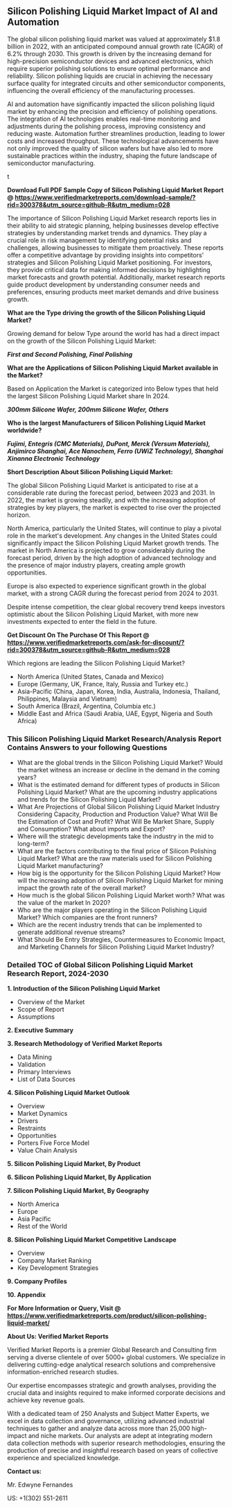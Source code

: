 <h2>Silicon Polishing Liquid Market Impact of AI and Automation</h2><p>The global silicon polishing liquid market was valued at approximately $1.8 billion in 2022, with an anticipated compound annual growth rate (CAGR) of 6.2% through 2030. This growth is driven by the increasing demand for high-precision semiconductor devices and advanced electronics, which require superior polishing solutions to ensure optimal performance and reliability. Silicon polishing liquids are crucial in achieving the necessary surface quality for integrated circuits and other semiconductor components, influencing the overall efficiency of the manufacturing processes.</p><p>AI and automation have significantly impacted the silicon polishing liquid market by enhancing the precision and efficiency of polishing operations. The integration of AI technologies enables real-time monitoring and adjustments during the polishing process, improving consistency and reducing waste. Automation further streamlines production, leading to lower costs and increased throughput. These technological advancements have not only improved the quality of silicon wafers but have also led to more sustainable practices within the industry, shaping the future landscape of semiconductor manufacturing.</p>t</p><p id="" class=""><strong>Download Full PDF Sample Copy of Silicon Polishing Liquid Market Report @ <a href="https://www.verifiedmarketreports.com/download-sample/?rid=300378&utm_source=github-R&utm_medium=028" target="_blank">https://www.verifiedmarketreports.com/download-sample/?rid=300378&utm_source=github-R&utm_medium=028</a></strong></p><p>The importance of&nbsp;Silicon Polishing Liquid Market research reports lies in their ability to aid strategic planning, helping businesses develop effective strategies by understanding market trends and dynamics. They play a crucial role in risk management by identifying potential risks and challenges, allowing businesses to mitigate them proactively. These reports offer a competitive advantage by providing insights into competitors' strategies and Silicon Polishing Liquid Market positioning. For investors, they provide critical data for making informed decisions by highlighting market forecasts and growth potential. Additionally, market research reports guide product development by understanding consumer needs and preferences, ensuring products meet market demands and drive business growth.</p><p><strong>What are the&nbsp;Type driving the growth of the Silicon Polishing Liquid Market?</strong></p><p id="" class="">Growing demand for below Type around the world has had a direct impact on the growth of the Silicon Polishing Liquid Market:</p><em><strong>First and Second Polishing, Final Polishing</strong></em></p><strong>What are the&nbsp;Applications&nbsp;of Silicon Polishing Liquid Market available in the Market?</strong></p><p id="" class="">Based on Application the Market is categorized into Below types that held the largest Silicon Polishing Liquid Market share In 2024.</p><em><strong>300mm Silicone Wafer, 200mm Silicone Wafer, Others</strong></em></p><strong>Who is the largest Manufacturers of Silicon Polishing Liquid Market worldwide?</strong></p><p><em><strong>Fujimi, Entegris (CMC Materials), DuPont, Merck (Versum Materials), Anjimirco Shanghai, Ace Nanochem, Ferro (UWiZ Technology), Shanghai Xinanna Electronic Technology</strong></em></p><p id="" class=""><strong>Short Description About Silicon Polishing Liquid Market:</strong></p><p>The global Silicon Polishing Liquid Market is anticipated to rise at a considerable rate during the forecast period, between 2023 and 2031. In 2022, the market is growing steadily, and with the increasing adoption of strategies by key players, the market is expected to rise over the projected horizon.</p><p>North America, particularly the United States, will continue to play a pivotal role in the market's development. Any changes in the United States could significantly impact the Silicon Polishing Liquid Market growth trends. The market in North America is projected to grow considerably during the forecast period, driven by the high adoption of advanced technology and the presence of major industry players, creating ample growth opportunities.</p><p>Europe is also expected to experience significant growth in the global market, with a strong CAGR during the forecast period from 2024 to 2031.</p><p>Despite intense competition, the clear global recovery trend keeps investors optimistic about the Silicon Polishing Liquid Market, with more new investments expected to enter the field in the future.</p><p id="" class=""><strong>Get Discount On The Purchase Of This Report @ <a href="https://www.verifiedmarketreports.com/ask-for-discount/?rid=300378&utm_source=github-R&utm_medium=028" target="_blank">https://www.verifiedmarketreports.com/ask-for-discount/?rid=300378&utm_source=github-R&utm_medium=028</a></strong></p>Which regions are leading the Silicon Polishing Liquid Market?</p><ul><li>North America (United States, Canada and Mexico)</li><li>Europe (Germany, UK, France, Italy, Russia and Turkey etc.)</li><li>Asia-Pacific (China, Japan, Korea, India, Australia, Indonesia, Thailand, Philippines, Malaysia and Vietnam)</li><li>South America (Brazil, Argentina, Columbia etc.)</li><li>Middle East and Africa (Saudi Arabia, UAE, Egypt, Nigeria and South Africa)</li></ul><h3 id="" class="">This Silicon Polishing Liquid Market Research/Analysis Report Contains Answers to your following Questions</h3><ul><li>What are the global trends in the Silicon Polishing Liquid Market? Would the market witness an increase or decline in the demand in the coming years?</li><li>What is the estimated demand for different types of products in Silicon Polishing Liquid Market? What are the upcoming industry applications and trends for the Silicon Polishing Liquid Market?</li><li>What Are Projections of Global Silicon Polishing Liquid Market Industry Considering Capacity, Production and Production Value? What Will Be the Estimation of Cost and Profit? What Will Be Market Share, Supply and Consumption? What about imports and Export?</li><li>Where will the strategic developments take the industry in the mid to long-term?</li><li>What are the factors contributing to the final price of Silicon Polishing Liquid Market? What are the raw materials used for Silicon Polishing Liquid Market manufacturing?</li><li>How big is the opportunity for the Silicon Polishing Liquid Market? How will the increasing adoption of Silicon Polishing Liquid Market for mining impact the growth rate of the overall market?</li><li>How much is the global Silicon Polishing Liquid Market worth? What was the value of the market In 2020?</li><li>Who are the major players operating in the Silicon Polishing Liquid Market? Which companies are the front runners?</li><li>Which are the recent industry trends that can be implemented to generate additional revenue streams?</li><li>What Should Be Entry Strategies, Countermeasures to Economic Impact, and Marketing Channels for Silicon Polishing Liquid Market Industry?</li></ul><h3 id="" class="">Detailed TOC of Global Silicon Polishing Liquid Market Research Report, 2024-2030</h3><p id="" class=""><strong>1. Introduction of the Silicon Polishing Liquid Market</strong></p><ul><li>Overview of the Market</li><li>Scope of Report</li><li>Assumptions</li></ul><p id="" class=""><strong>2. Executive Summary</strong></p><p id="" class=""><strong>3. Research Methodology of Verified Market Reports</strong></p><ul><li>Data Mining</li><li>Validation</li><li>Primary Interviews</li><li>List of Data Sources</li></ul><p id="" class=""><strong>4. Silicon Polishing Liquid Market Outlook</strong></p><ul><li>Overview</li><li>Market Dynamics</li><li>Drivers</li><li>Restraints</li><li>Opportunities</li><li>Porters Five Force Model</li><li>Value Chain Analysis</li></ul><p id="" class=""><strong>5. Silicon Polishing Liquid Market, By Product</strong></p><p id="" class=""><strong>6. Silicon Polishing Liquid Market, By Application</strong></p><p id="" class=""><strong>7. Silicon Polishing Liquid Market, By Geography</strong></p><ul><li>North America</li><li>Europe</li><li>Asia Pacific</li><li>Rest of the World</li></ul><p id="" class=""><strong>8. Silicon Polishing Liquid Market Competitive Landscape</strong></p><ul><li>Overview</li><li>Company Market Ranking</li><li>Key Development Strategies</li></ul><p id="" class=""><strong>9. Company Profiles</strong></p><p id="" class=""><strong>10. Appendix</strong></p><p id="" class=""><strong>For More Information or Query, Visit @ <a href="https://www.verifiedmarketreports.com/product/silicon-polishing-liquid-market/" target="_blank">https://www.verifiedmarketreports.com/product/silicon-polishing-liquid-market/</a></strong></p><p id="" class=""><strong>About Us: Verified Market Reports</strong></p><p id="" class="">Verified Market Reports is a premier Global Research and Consulting firm serving a diverse clientele of over 5000+ global customers. We specialize in delivering cutting-edge analytical research solutions and comprehensive information-enriched research studies.</p><p id="" class="">Our expertise encompasses strategic and growth analyses, providing the crucial data and insights required to make informed corporate decisions and achieve key revenue goals.</p><p id="" class="">With a dedicated team of 250 Analysts and Subject Matter Experts, we excel in data collection and governance, utilizing advanced industrial techniques to gather and analyze data across more than 25,000 high-impact and niche markets. Our analysts are adept at integrating modern data collection methods with superior research methodologies, ensuring the production of precise and insightful research based on years of collective experience and specialized knowledge.</p><p id="" class=""><strong>Contact us:</strong></p><p id="" class="">Mr. Edwyne Fernandes</p><p id="" class="">US: +1(302) 551-2611</p>